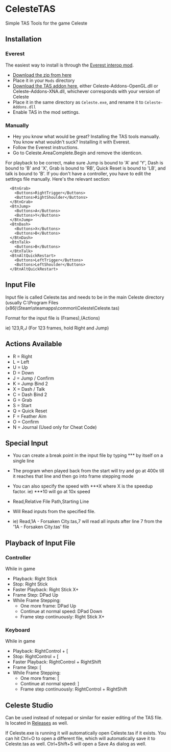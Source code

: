 # CelesteTAS
Simple TAS Tools for the game Celeste

## Installation

### Everest

The easiest way to install is through the [Everest interop mod](https://github.com/EverestAPI/CelesteTAS-EverestInterop). 

- [Download the zip from here](https://github.com/EverestAPI/CelesteTAS-EverestInterop/releases)
- Place it in your `Mods` directory
- [Download the TAS addon here](https://github.com/ShootMe/CelesteTAS/releases), either Celeste-Addons-OpenGL.dll or Celeste-Addons-XNA.dll, whichever corresponds with your version of Celeste
- Place it in the same directory as `Celeste.exe`, and rename it to `Celeste-Addons.dll`
- Enable TAS in the mod settings.

### Manually

- Hey you know what would be great? Installing the TAS tools manually. You know what wouldn't suck? Installing it with Everest.
- Follow the Everest instructions.
- Go to Celeste.AreaComplete.Begin and remove the identicon.

For playback to be correct, make sure Jump is bound to 'A' and 'Y', Dash is bound to 'B' and 'X', Grab is bound to 'RB', Quick Reset is bound to 'LB', and talk is bound to 'B'. If you don't have a controller, you have to edit the settings file manually. Here's the relevant section:

```
  <BtnGrab>
    <Buttons>RightTrigger</Buttons>
    <Buttons>RightShoulder</Buttons>
  </BtnGrab>
  <BtnJump>
    <Buttons>A</Buttons>
    <Buttons>Y</Buttons>
  </BtnJump>
  <BtnDash>
    <Buttons>X</Buttons>
    <Buttons>B</Buttons>
  </BtnDash>
  <BtnTalk>
    <Buttons>B</Buttons>
  </BtnTalk>
  <BtnAltQuickRestart>
    <Buttons>LeftTrigger</Buttons>
    <Buttons>LeftShoulder</Buttons>
  </BtnAltQuickRestart>
```

## Input File
Input file is called Celeste.tas and needs to be in the main Celeste directory (usually C:\Program Files (x86)\Steam\steamapps\common\Celeste\Celeste.tas)

Format for the input file is (Frames),(Actions)

ie) 123,R,J (For 123 frames, hold Right and Jump)

## Actions Available
- R = Right
- L = Left
- U = Up
- D = Down
- J = Jump / Confirm
- K = Jump Bind 2
- X = Dash / Talk
- C = Dash Bind 2
- G = Grab
- S = Start
- Q = Quick Reset
- F = Feather Aim
- O = Confirm
- N = Journal (Used only for Cheat Code)

## Special Input
- You can create a break point in the input file by typing *** by itself on a single line
- The program when played back from the start will try and go at 400x till it reaches that line and then go into frame stepping mode
- You can also specify the speed with ***X where X is the speedup factor. ie) ***10 will go at 10x speed

- Read,Relative File Path,Starting Line
- Will Read inputs from the specified file.
- ie) Read,1A - Forsaken City.tas,7 will read all inputs after line 7 from the '1A - Forsaken City.tas' file

## Playback of Input File
### Controller
While in game
- Playback: Right Stick
- Stop: Right Stick
- Faster Playback: Right Stick X+
- Frame Step: DPad Up
- While Frame Stepping:
  - One more frame: DPad Up
  - Continue at normal speed: DPad Down
  - Frame step continuously: Right Stick X+

### Keyboard
While in game
- Playback: RightControl + [
- Stop: RightControl + [
- Faster Playback: RightControl + RightShift
- Frame Step: [
- While Frame Stepping:
  - One more frame: [
  - Continue at normal speed: ]
  - Frame step continuously: RightControl + RightShift
  
## Celeste Studio
Can be used instead of notepad or similar for easier editing of the TAS file. Is located in [Releases](https://github.com/ShootMe/CelesteTAS/releases) as well.

If Celeste.exe is running it will automatically open Celeste.tas if it exists. You can hit Ctrl+O to open a different file, which will automatically save it to Celeste.tas as well. Ctrl+Shift+S will open a Save As dialog as well.
